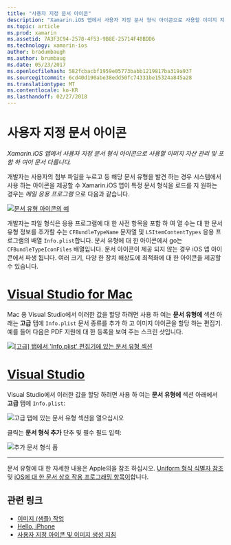 ```yaml
---
title: "사용자 지정 문서 아이콘"
description: "Xamarin.iOS 앱에서 사용자 지정 문서 형식 아이콘으로 사용할 이미지 자산 관리 및 포함 하 여이 문서 다룹니다."
ms.topic: article
ms.prod: xamarin
ms.assetid: 7A3F3C94-2578-4F53-9B8E-25714F48BDD6
ms.technology: xamarin-ios
author: bradumbaugh
ms.author: brumbaug
ms.date: 05/23/2017
ms.openlocfilehash: 582fcbacbf1959e05773babb1219817ba319a937
ms.sourcegitcommit: 6cd40d190abe38edd50fc74331be15324a845a28
ms.translationtype: MT
ms.contentlocale: ko-KR
ms.lasthandoff: 02/27/2018
---
```

# <a name="custom-document-icons"></a>사용자 지정 문서 아이콘

_Xamarin.iOS 앱에서 사용자 지정 문서 형식 아이콘으로 사용할 이미지 자산 관리 및 포함 하 여이 문서 다룹니다._

개발자는 사용자의 첨부 파일을 누르고 등 해당 문서 유형을 발견 하는 경우 시스템에서 사용 하는 아이콘을 제공할 수 Xamarin.iOS 앱이 특정 문서 형식을 로드를 지 원하는 경우는 *메일 응용 프로그램* 으로 다음과 같습니다.

 [ ![](custom-document-types-images/17.png "문서 유형 아이콘의 예")](custom-document-types-images/17.png)

개발자는 파일 형식은 응용 프로그램에 대 한 사전 항목을 포함 하 여 열 수는 대 한 문서 유형 정보를 추가할 수는 `CFBundleTypeName` 문자열 및 `LSItemContentTypes` 응용 프로그램의 배열 `Info.plist`합니다. 문서 유형에 대 한 아이콘에서 go는 `CFBundleTypeIconFiles` 배열입니다. 문서 아이콘이 제공 되지 않는 경우 iOS 앱 아이콘에서 파생 됩니다.
여러 크기, 다양 한 장치 해상도에 최적화에 대 한 아이콘을 제공할 수 있습니다. 

# <a name="visual-studio-for-mactabvsmac"></a>[Visual Studio for Mac](#tab/vsmac)

Mac 용 Visual Studio에서 이러한 값을 할당 하려면 사용 하 여는 **문서 유형에** 섹션 아래는 **고급** 탭에 `Info.plist` 문서 종류를 추가 하 고 이미지 아이콘을 할당 하는 편집기. 예를 들어 다음은 PDF 지원에 대 한 등록을 보여 주는 스크린 샷입니다.

 [ ![](custom-document-types-images/18.png "[고급] 탭에서 'Info.plist' 편집기에 있는 문서 유형 섹션")](custom-document-types-images/18.png)
 
# <a name="visual-studiotabvswin"></a>[Visual Studio](#tab/vswin)

Visual Studio에서 이러한 값을 할당 하려면 사용 하 여는 **문서 유형에** 섹션 아래에서 **고급** 탭에 `Info.plist`:

 ![](custom-document-types-images/doc01w.png "고급 탭에 있는 문서 유형 섹션을 열으십시오")

클릭는 **문서 형식 추가** 단추 및 필수 필드 입력:

![](custom-document-types-images/doc02w.png "추가 문서 형식 폼")

-----


문서 유형에 대 한 자세한 내용은 Apple의을 참조 하십시오. [Uniform 형식 식별자 참조](http://developer.apple.com/library/ios/#documentation/Miscellaneous/Reference/UTIRef/Articles/System-DeclaredUniformTypeIdentifiers.html) 및 [iOS에 대 한 문서 상호 작용 프로그래밍 항목이](http://developer.apple.com/library/ios/#documentation/FileManagement/Conceptual/DocumentInteraction_TopicsForIOS/Introduction/Introduction.html)합니다.


## <a name="related-links"></a>관련 링크

- [이미지 (샘플) 작업](https://developer.xamarin.com/samples/WorkingWithImages/)
- [Hello, iPhone](~/ios/get-started/hello-ios/index.md)
- [사용자 지정 아이콘 및 이미지 생성 지침](http://developer.apple.com/library/ios/#documentation/UserExperience/Conceptual/MobileHIG/IconsImages/IconsImages.html)
